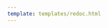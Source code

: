 ```yaml
---
template: templates/redoc.html
---
```


<redoc spec-url='{{base_path}}/reference/product-apis/devportal-apis/devportal-v3/devportal-v3.yaml'></redoc>
<script src="https://cdn.jsdelivr.net/npm/redoc@next/bundles/redoc.standalone.js"> </script>